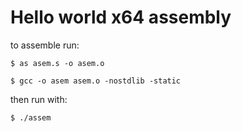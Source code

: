 # Hello world x64 assembly

to assemble run:

`$ as asem.s -o asem.o`


`$ gcc -o asem asem.o -nostdlib -static`

then run with:

`$ ./assem`

